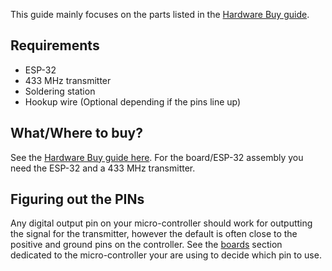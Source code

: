 
This guide mainly focuses on the parts listed in the [Hardware Buy guide](../quickstart/buying-guide.md).

## Requirements

+ ESP-32
+ 433 MHz transmitter
+ Soldering station
+ Hookup wire (Optional depending if the pins line up)

## What/Where to buy?

See the [Hardware Buy guide here](../quickstart/buying-guide.md). For the board/ESP-32 assembly you need the ESP-32 and a 433 MHz transmitter.

## Figuring out the PINs

Any digital output pin on your micro-controller should work for outputting the signal for the transmitter, however the default is often close to the positive and ground pins on the controller. See the [boards](../hardware/boards/index.md) section dedicated to the micro-controller your are using to decide which pin to use.
